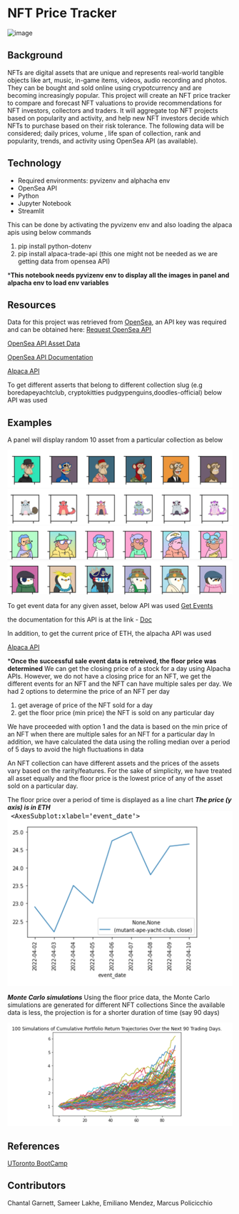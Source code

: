# NFT Price Tracker

![image](https://user-images.githubusercontent.com/99493522/164087329-d61dac3d-ec6f-4dfa-9896-13821a6bff06.png)


## Background 
NFTs are digital assets that are unique and represents real-world tangible objects like art, music, in-game items, videos, audio recording and photos. They can be bought and sold online using crypotcurrency and are becoming increasingly popular. 
This project will create an NFT price tracker to compare and forecast NFT valuations to  provide recommendations for NFT investors, collectors and traders.  It will aggregate top NFT projects based on popularity and activity, and help new NFT investors decide which NFTs to purchase based on their risk tolerance. The following data will be considered;  daily prices, volume , life span of collection, rank and popularity, trends, and activity using OpenSea API (as available).

## Technology

* Required environments: pyvizenv and alphacha env
* OpenSea API
* Python 
* Jupyter Notebook 
* Streamlit

This can be done by activating the pyvizenv env and also loading the alpaca apis using below commands

1) pip install python-dotenv
2) pip install alpaca-trade-api (this one might not be needed as we are getting data from opensea API)

***This notebook needs pyvizenv env to display all the images in panel and alpacha env to load env variables**
## Resources 


Data for this project was retrieved from [OpenSea](https://opensea.io/), an API key was required and can be obtained here:
[Request OpenSea API]( https://docs.opensea.io/reference/request-an-api-key)

[OpenSea API Asset Data](https://api.opensea.io/api/v1/assets)

[OpenSea API Documentation](https://docs.opensea.io/reference/getting-assets)

[Alpaca API](https://api.alternative.me/v2/ticker/Ethereum/?convert=CAD)


To get different asserts that belong to different collection slug (e.g boredapeyachtclub, cryptokitties
pudgypenguins,doodles-official) below API was used
## Examples

A panel will display random 10 asset from a particular collection as below

![boredapeyachtclub.png](Images/boredapeyachtclub.png)
![cryptokitties.png](Images/cryptokitties.png)
![doodles-official.png](Images/doodles-official.png)
![pudgypenguins.png](Images/pudgypenguins.png)



To get event data for any given asset, below API was used
[Get Events](https://api.opensea.io/api/v1/events)

the documentation for this API is at the link - 
[Doc](https://docs.opensea.io/reference/retrieving-asset-events)


In addition, to get the current price of ETH, the alpacha API was used

[Alpaca API](https://api.alternative.me/v2/ticker/Ethereum/?convert=CAD)

***Once the successful sale event data is retreived, the floor price was determined**
We can get the closing price of a stock for a day using Alpacha APIs.
However, we do not have a closing price for an NFT, we get the different events for an NFT and the NFT
can have multiple sales per day.
We had 2 options to determine the price of an NFT per day
1) get average of price of the NFT sold for a day
2) get the floor price (min price) the NFT is sold on any particular day

We have proceeded with option 1 and the data is based on the min price of an NFT when there are multiple sales for an NFT for a particular day
In addition, we have calculated the data using the rolling median over a period of 5 days to avoid the high fluctuations in data


An NFT collection can have different assets and the prices of the assets vary based on the rarity/features.
For the sake of simplicity, we have treated all asset equally and the floor price is the lowest price of any of the asset sold on a particular day.

The floor price over a period of time is displayed as a line chart
***The price (y axis) is in ETH***
![prices_over_time.png](Images/prices_over_time.png)

***Monte Carlo simulations***
Using the floor price data, the Monte Carlo simulations are generated for different NFT collections
Since the available data is less, the projection is for a shorter duration of time (say 90 days)


![MonteCarloSimulation.png](Images/MonteCarloSimulation.png)

## References 
[UToronto BootCamp](https://utoronto.bootcampcontent.com/utoronto-bootcamp/UTOR-VIRT-FIN-PT-02-2022-U-LOL/-/blob/main/Units-Activities/05-APIs/Supplemental/AlpacaMarkets_Installation-Guide.md)
## Contributors

Chantal Garnett, Sameer Lakhe, Emiliano Mendez, Marcus Policicchio

